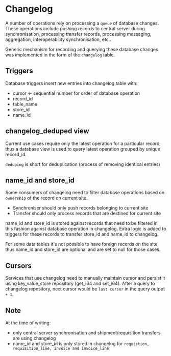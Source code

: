# Changelog

A number of operations rely on processing a `queue` of database changes.
These operations include pushing records to central server during synchronisation, processing transfer records, processing messaging, aggregation, interoperability synchronisation, etc.. 

Generic mechanism for recording and querying these database changes was implemented in the form of the `changelog` table.

## Triggers

Database triggers insert new entries into changelog table with:

* cursor <- sequential number for order of database operation
* record_id 
* table_name
* store_id
* name_id

## changelog_deduped view

Current use cases require only the latest operation for a particular record, thus a database view is used to query latest operation grouped by unique record_id.

`deduping` is short for deduplication (process of removing identical entries)

## name_id and store_id

Some consumers of changelog need to filter database operations based on `ownership` of the record on current site. 
* Synchroniser should only push records belonging to current site
* Transfer should only process records that are destined for current site

name_id and store_id is stored against records that need to be filtered in this fashion against database operation in changelog. Extra logic is added to triggers for these records to transfer store_id and name_id to changelog.

For some data tables it's not possible to have foreign records on the site, thus name_id and store_id are optional and are set to null for those cases.

## Cursors

Services that use changelog need to manually maintain cursor and persist it using key_value_store repository (get_i64 and set_i64). After a query to changelog repository, next cursor would be `last cursor` in the query output `+ 1`.


## Note

At the time of writing:
* only central server synchronisation and shipment/requisition transfers are using changelog
* name_id and store_id is only stored in changelog for `requistion, requisition_line, invoice and invoice_line`